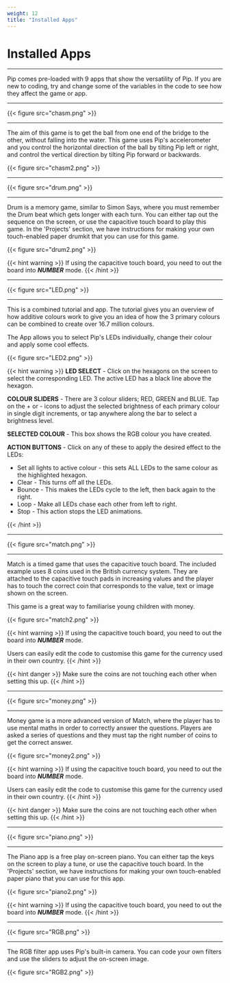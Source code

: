 ```yaml
---
weight: 12
title: "Installed Apps"
---
```


# Installed Apps

---

Pip comes pre-loaded with 9 apps that show the versatility of Pip. If you are new to coding, try and change some of the variables in the code to see how they affect the game or app. 

---

{{< figure src="chasm.png" >}}

---

The aim of this game is to get the ball from one end of the bridge to the other, without falling into the water. This game uses Pip's accelerometer and you control the horizontal direction of the ball by tilting Pip left or right, and control the vertical direction by tilting Pip forward or backwards. 

{{< figure src="chasm2.png" >}}

---

{{< figure src="drum.png" >}}

---

Drum is a memory game, similar to Simon Says, where you must remember the Drum beat which gets longer with each turn. You can either tap out the sequence on the screen, or use the capacitive touch board to play this game. In the 'Projects' section, we have instructions for making your own touch-enabled paper drumkit that you can use for this game.

{{< figure src="drum2.png" >}}

{{< hint warning >}}
If using the capacitive touch board, you need to out the board into ***NUMBER*** mode.
{{< /hint >}}

---

{{< figure src="LED.png" >}}

---

This is a combined tutorial and app. The tutorial gives you an overview of how additive colours work to give you an idea of how the 3 primary colours can be combined to create over 16.7 million colours.

The App allows you to select Pip's LEDs individually, change their colour and apply some cool effects.

{{< figure src="LED2.png" >}}

{{< hint warning >}}
**LED SELECT** - Click on the hexagons on the screen to select the corresponding LED. The active LED has a black line above the hexagon.

**COLOUR SLIDERS** - There are 3 colour sliders; RED, GREEN and BLUE. Tap on the + or - icons to adjust the selected brightness of each primary colour in single digit increments, or tap anywhere along the bar to select a brightness level.

**SELECTED COLOUR** - This box shows the RGB colour you have created.

**ACTION BUTTONS** - Click on any of these to apply the desired effect to the LEDs:
- Set all lights to active colour - this sets ALL LEDs to the same colour as the highlighted hexagon.
- Clear - This turns off all the LEDs.
- Bounce - This makes the LEDs cycle to the left, then back again to the right.
- Loop - Make all LEDs chase each other from left to right.
- Stop - This action stops the LED animations.

{{< /hint >}}

---

{{< figure src="match.png" >}}

---

Match is a timed game that uses the capacitive touch board. The included example uses 8 coins used in the British currency system. They are attached to the capacitive touch pads in increasing values and the player has to touch the correct coin that corresponds to the value, text or image shown on the screen. 

This game is a great way to familiarise young children with money.

{{< figure src="match2.png" >}}

{{< hint warning >}}
If using the capacitive touch board, you need to out the board into ***NUMBER*** mode.

Users can easily edit the code to customise this game for the currency used in their own country.
{{< /hint >}}

{{< hint danger >}}
Make sure the coins are not touching each other when setting this up.
{{< /hint >}}

---

{{< figure src="money.png" >}}

---

Money game is a more advanced version of Match, where the player has to use mental maths in order to correctly answer the questions. Players are asked a series of questions and they must tap the right number of coins to get the correct answer.

{{< figure src="money2.png" >}}

{{< hint warning >}}
If using the capacitive touch board, you need to out the board into ***NUMBER*** mode.

Users can easily edit the code to customise this game for the currency used in their own country.
{{< /hint >}}

{{< hint danger >}}
Make sure the coins are not touching each other when setting this up.
{{< /hint >}}

---

{{< figure src="piano.png" >}}

---

The Piano app is a free play on-screen piano. You can either tap the keys on the screen to play a tune, or use the capacitive touch board. In the 'Projects' section, we have instructions for making your own touch-enabled paper piano that you can use for this app.

{{< figure src="piano2.png" >}}

{{< hint warning >}}
If using the capacitive touch board, you need to out the board into ***NUMBER*** mode.
{{< /hint >}}

---

{{< figure src="RGB.png" >}}

---

The RGB filter app uses Pip's built-in camera. You can code your own filters and use the sliders to adjust the on-screen image.

{{< figure src="RGB2.png" >}}

